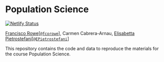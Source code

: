 # Population Science

[![Netlify Status](https://api.netlify.com/api/v1/badges/118b2017-8bd4-429f-9bff-875f96cfaf52/deploy-status)](https://app.netlify.com/sites/resonant-kulfi-78f792/deploys)

[Francisco Rowe](http://www.franciscorowe.com/)\[[`@fcorowe`](http://twitter.com/fcorowe)\], Carmen Cabrera-Arnau, [Elisabetta Pietrostefani](http://www.pietrostefani.com/)\[[`@EPietrostefani`](https://twitter.com/EPietrostefani)\]

This repository contains the code and data to reproduce the materials for the course Population Science.
